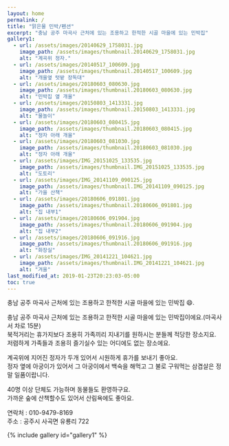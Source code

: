 ```yaml
---
layout: home
permalink: /
title: "맑은물 민박/펜션"
excerpt: "충남 공주 마곡사 근처에 있는 조용하고 한적한 시골 마을에 있는 민박집"
gallery1:
  - url: /assets/images/20140629_1758031.jpg
    image_path: /assets/images/thumbnail.20140629_1758031.jpg
    alt: "계곡위 정자."
  - url: /assets/images/20140517_100609.jpg
    image_path: /assets/images/thumbnail.20140517_100609.jpg
    alt: "개울옆 텃밭 장독대"
  - url: /assets/images/20180603_080630.jpg
    image_path: /assets/images/thumbnail.20180603_080630.jpg
    alt: "민박집 옆 개울"
  - url: /assets/images/20150803_1413331.jpg
    image_path: /assets/images/thumbnail.20150803_1413331.jpg
    alt: "물놀이"
  - url: /assets/images/20180603_080415.jpg
    image_path: /assets/images/thumbnail.20180603_080415.jpg
    alt: "정자 아래 개울"
  - url: /assets/images/20180603_081030.jpg
    image_path: /assets/images/thumbnail.20180603_081030.jpg
    alt: "정자 아래 개울"
  - url: /assets/images/IMG_20151025_133535.jpg
    image_path: /assets/images/thumbnail.IMG_20151025_133535.jpg
    alt: "도토리"
  - url: /assets/images/IMG_20141109_090125.jpg
    image_path: /assets/images/thumbnail.IMG_20141109_090125.jpg
    alt: "가을 산책"
  - url: /assets/images/20180606_091801.jpg
    image_path: /assets/images/thumbnail.20180606_091801.jpg
    alt: "집 내부1"
  - url: /assets/images/20180606_091904.jpg
    image_path: /assets/images/thumbnail.20180606_091904.jpg
    alt: "집 내부2"    
  - url: /assets/images/20180606_091916.jpg
    image_path: /assets/images/thumbnail.20180606_091916.jpg
    alt: "화장실"
  - url: /assets/images/IMG_20141221_104621.jpg
    image_path: /assets/images/thumbnail.IMG_20141221_104621.jpg
    alt: "겨울"          
last_modified_at: 2019-01-23T20:23:03-05:00
toc: true
---
```

충남 공주 마곡사 근처에 있는 조용하고 한적한 시골 마을에 있는 민박집 :smile:.

충남 공주 마곡사 근처에 있는 조용하고 한적한 시골 마을에 있는 민박집이에요.(마곡사서 차로 15분)  
북적거리는 휴가지보다 조용히 가족끼리 지내기를 원하시는 분들께 적당한 장소지요.  
저렴하게 가족들과 조용히 즐기실수 있는 어디에도 없는 장소에요.  

계곡위에 지어진 정자가 두개 있어서 시원하게 휴가를 보내기 좋아요.  
정자 옆에 아궁이가 있어서 그 아궁이에서 백숙을 해먹고 그 불로 구워먹는 삼겹살은 정말 일품이랍니다.

40명 이상 단체도 가능하며 동물들도 환영하구요.  
가까운 숲에 산책할수도 있어서 산림욕에도 좋아요.

연락처 : 010-9479-8169  
주소 : 공주시 사곡면 유룡리 722 

{% include gallery id="gallery1" %}  
